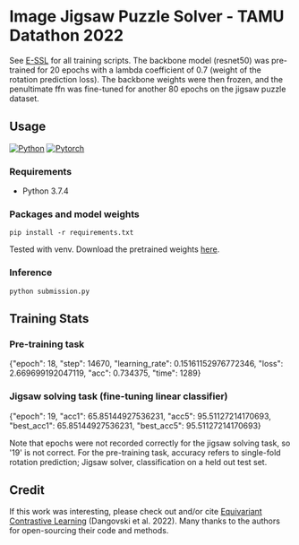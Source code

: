 # Image Jigsaw Puzzle Solver - TAMU Datathon 2022

See [E-SSL](https://github.com/rdangovs/essl/tree/main/imagenet/simclr) for all training scripts. The backbone model (resnet50) was pre-trained for 20 epochs with a lambda coefficient of 0.7 (weight of the rotation prediction loss). The backbone weights were then frozen, and the penultimate ffn was fine-tuned for another 80 epochs on the jigsaw puzzle dataset.

## Usage

[![Python](https://img.shields.io/badge/python-3.7.4-blue?logo=python&logoColor=FED643)](https://www.python.org/downloads/release/python-374/)
[![Pytorch](https://img.shields.io/badge/pytorch-1.12.1-red?logo=pytorch)](https://pytorch.org/get-started/previous-versions/)

### Requirements
* Python 3.7.4

### Packages and model weights
```
pip install -r requirements.txt
```
Tested with venv. Download the pretrained weights [here](https://drive.google.com/file/d/1FkwXMzi5SZE5Rz_M1MWzMgrxcQlnHTPt/view?usp=sharing).

### Inference
```
python submission.py 
```
## Training Stats

### Pre-training task
{"epoch": 18, "step": 14670, "learning_rate": 0.15161152976772346, "loss": 2.669699192047119, "acc": 0.734375, "time": 1289}

### Jigsaw solving task (fine-tuning linear classifier)
{"epoch": 19, "acc1": 65.85144927536231, "acc5": 95.51127214170693, "best_acc1": 65.85144927536231, "best_acc5": 95.51127214170693}

Note that epochs were not recorded correctly for the jigsaw solving task, so '19' is not correct. For the pre-training task, accuracy refers to single-fold rotation prediction; Jigsaw solver, classification on a held out test set.

## Credit

If this work was interesting, please check out and/or cite [Equivariant Contrastive Learning](http://super-ms.mit.edu/essl.html) (Dangovski et al. 2022). Many thanks to the authors for open-sourcing their code and methods.
